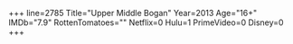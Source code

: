 +++
line=2785
Title="Upper Middle Bogan"
Year=2013
Age="16+"
IMDb="7.9"
RottenTomatoes=""
Netflix=0
Hulu=1
PrimeVideo=0
Disney=0
+++

